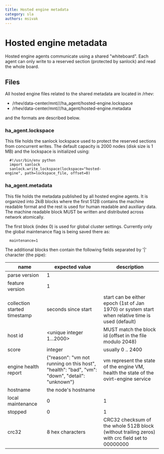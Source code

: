 ```yaml
---
title: Hosted engine metadata
category: sla
authors: msivak
---
```


# Hosted engine metadata

Hosted engine agents communicate using a shared "whiteboard". Each agent can only write to a reserved section (protected by sanlock) and read the whole board.

## Files

All hosted engine files related to the shared metadata are located in /rhev:

*   /rhev/data-center/mnt/<NFS>/<DOMAIN ID>/ha_agent/hosted-engine.lockspace
*   /rhev/data-center/mnt/<NFS>/<DOMAIN ID>/ha_agent/hosted-engine.metadata

and the formats are described below.

### ha_agent.lockspace

This file holds the sanlock lockspace used to protect the reserved sections from concurrent writes. The default capacity is 2000 nodes (disk size is 1 MB) and the lockspace is initialized using:

      #!/usr/bin/env python
      import sanlock
      sanlock.write_lockspace(lockspace="hosted-engine", path=lockspace_file, offset=0)

### ha_agent.metadata

This file holds the metadata published by all hosted engine agents. It is organized into 2kiB blocks where the first 512B contains the machine readable format and the rest is used for human readable and auxiliary data. The machine readable block MUST be written and distributed across network atomically.

The first block (index 0) is used for global cluster settings. Currently only the global maintenance flag is being saved there as:

      maintenance=1

The additional blocks then contain the following fields separated by '|' character (the pipe):

| name                         | expected value                                                                                | description                                                                                      |
|------------------------------|-----------------------------------------------------------------------------------------------|--------------------------------------------------------------------------------------------------|
| parse version                | 1                                                                                             |                                                                                                  |
| feature version              | 1                                                                                             |                                                                                                  |
| collection started timestamp | seconds since start                                                                           | start can be either epoch (1st of Jan 1970) or system start when relative time is used (default) |
| host id                      | <unique integer 1...2000>                                                                     | MUST match the block id (offset in the file modulo 2048)                                         |
| score                        | integer                                                                                       | usually 0 .. 2400                                                                                |
| engine health report         | {"reason": "vm not running on this host", "health": "bad", "vm": "down", "detail": "unknown"} | vm represent the state of the engine VM, health the state of the ovirt-engine service            |
| hostname                     | the node's hostname                                                                           |                                                                                                  |
| local maintenance            | 0|1                                                                                           |                                                                                                  |
| stopped                      | 0|1                                                                                           | usually 0, but is set to 1 by the agent during proper ha_agent shutdown                          |
| crc32                        | 8 hex characters                                                                              | CRC32 checksum of the whole 512B block (without trailing zeros) with crc field set to 00000000   |

